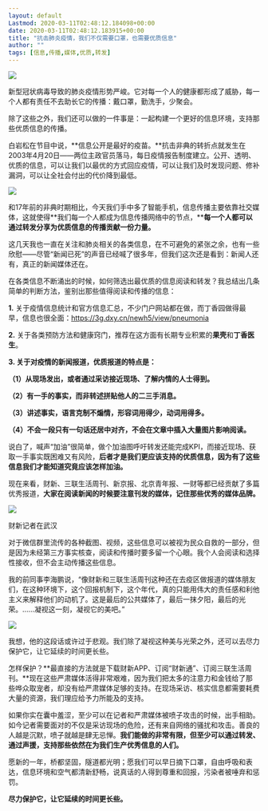 ```yaml
---
layout: default
Lastmod: 2020-03-11T02:48:12.184098+00:00
date: 2020-03-11T02:48:12.183915+00:00
title: "抗击肺炎疫情，我们不仅需要口罩，也需要优质信息"
author: ""
tags: [信息,传播,媒体,优质,转发]
---
```


![](https://images.weserv.nl/?url=https%3A//x0.ifengimg.com/res/2020/35D370EA021A228704B29A11DC01AC6448504A6F_size30_w1000_h667.jpeg)

新型冠状病毒导致的肺炎疫情形势严峻。它对每一个人的健康都形成了威胁，每一个人都有责任不去助长它的传播：戴口罩，勤洗手，少聚会。

除了这些之外，我们还可以做的一件事是：一起构建一个更好的信息环境，支持那些优质信息的传播。

白岩松在节目中说，**信息公开是最好的疫苗。**抗击非典的转折点就发生在2003年4月20日——两位主政官员落马，每日疫情报告制度建立。公开、透明、优质的信息，可以让我们以最优的方式回应疫情，可以让我们及时发现问题、修补漏洞，可以让全社会付出的代价降到最低。

![](https://images.weserv.nl/?url=https%3A//x0.ifengimg.com/res/2020/2E53F18C6577D0F8A87B747FF70B60B06885404B_size33_w472_h666.jpeg)

和17年前的非典时期相比，今天我们手中多了智能手机，信息传播主要依靠社交媒体，这就使得**我们每一个人都成为信息传播网络中的节点，****每一个人都可以通过转发分享为优质信息的传播贡献一份力量。**

这几天我也一直在关注和肺炎相关的各类信息，在不可避免的紧张之余，也有一些欣慰——尽管“新闻已死”的声音已经喊了很多年，但我们这次还是看到：新闻人还有，真正的新闻媒体还在。

在各类信息不断涌出的时候，如何筛选出最优质的信息阅读和转发？我总结出几条简单的判断方法，鉴别出那些值得阅读和传播的信息：

**1\.** 关于疫情信息统计和官方信息汇总，不少门户网站都在做，而丁香园做得最早，信息也很全面：https://3g.dxy.cn/newh5/view/pneumonia

**2\.** 关于各类预防方法和健康窍门，推荐在这方面有长期专业积累的**果壳**和**丁香医生**。

**3\. 关于对疫情的新闻报道，优质报道的特点是：**

**（1）从现场发出，或者通过采访接近现场、了解内情的人士得到。**

**（2）有一手的事实，而非转述拼贴他人的二三手消息。**

**（3）讲述事实，语言克制不煽情，形容词用得少，动词用得多。**

**（4）不会一段只有一句话还居中对齐，不会在文章中插入大量图片影响阅读。**

说白了，喊声“加油”很简单，做个加油图呼吁转发还能完成KPI，而接近现场、获取一手事实既困难又有风险，**后者才是我们更应该支持的优质信息，因为有了这些信息我们才能知道究竟应该怎样加油。**

现在来看，财新、三联生活周刊、新京报、北京青年报、一财等都已经贡献了多篇优秀报道，**大家在阅读新闻的时候要注意刊发的媒体，记住那些优秀的媒体品牌。**

![](https://images.weserv.nl/?url=https%3A//x0.ifengimg.com/res/2020/F09404BB7D3F579EC1028A75B563B16B2233182E_size120_w1080_h810.jpeg)

财新记者在武汉

对于微信群里流传的各种截图、视频，这些信息可以被视为民众自救的一部分，但是因为未经第三方事实核查，阅读和传播时要多留一个心眼。我个人会阅读和选择性接收，但不会主动传播这些信息。

我的前同事李海鹏说，“像财新和三联生活周刊这种还在去疫区做报道的媒体朋友们，在这种环境下，这个回报机制下，这个年代，真的只能用伟大的责任感和利他主义来解释他们的动机了。这是最后的公共媒体了，最后一抹夕阳，最后的光荣。……凝视这一刻，凝视它的美吧。”

![](https://images.weserv.nl/?url=https%3A//x0.ifengimg.com/res/2020/36F4A10DE80391CD89E342CD5498248D6A62E0B2_size58_w1080_h510.jpeg)

我想，他的这段话或许过于悲观。我们除了凝视这种美与光荣之外，还可以去尽力保护它，让它延续的时间更长些。

怎样保护？**最直接的方法就是下载财新APP、订阅“财新通”、订阅三联生活周刊。**现在这些严肃媒体活得非常艰难，因为我们把太多的注意力和金钱给了那些哗众取宠者，却没有给严肃媒体足够的支持。在现场采访、核实信息都需要耗费大量的资源，我们理应给予力所能及的支持。

如果你实在囊中羞涩，至少可以在记者和严肃媒体被喷子攻击的时候，出手相助。如今记者需要面对的不仅是采访现场的危险，还有来自网络的骚扰和攻击。善良的人越是沉默，喷子就越是肆无忌惮。**我们能做的非常有限，但至少可以通过转发、通过声援，支持那些依然在为我们生产优秀信息的人们。**

愿新的一年，桥都坚固，隧道都光明；愿我们可以早日摘下口罩，自由呼吸和表达，信息环境和空气都清新舒畅，说真话的人得到尊重和回报，污染者被唾弃和惩罚。

**尽力保护它，让它延续的时间更长些。**

